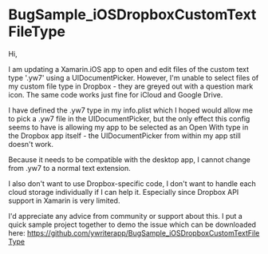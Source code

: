 # BugSample_iOSDropboxCustomTextFileType

Hi,



I am updating a Xamarin.iOS app to open and edit files of the custom text type '.yw7' using a UIDocumentPicker. However, I'm unable to select files of my custom file type in Dropbox - they are greyed out with a question mark icon. The same code works just fine for iCloud and Google Drive.



I have defined the .yw7 type in my info.plist which I hoped would allow me to pick a .yw7 file in the UIDocumentPicker, but the only effect this config seems to have is allowing my app to be selected as an Open With type in the Dropbox app itself - the UIDocumentPicker from within my app still doesn't work.



Because it needs to be compatible with the desktop app, I cannot change from .yw7 to a normal text extension.



I also don't want to use Dropbox-specific code, I don't want to handle each cloud storage individually if I can help it. Especially since Dropbox API support in Xamarin is very limited.



I'd appreciate any advice from community or support about this. I put a quick sample project together to demo the issue which can be downloaded here: https://github.com/ywriterapp/BugSample_iOSDropboxCustomTextFileType
